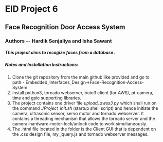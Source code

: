 # EID Project 6

## Face Recognition Door Access System
### Authors -- Hardik Senjaliya and Isha Sawant

##### This project aims to recogize faces from a database .

##### Notes and Installation Instructions:

1. Clone the git repository from the main github like provided and go to path - Embedded_Interfaces_Design->Face-Recognition-Access-System
2. Install python3, tornado webserver, boto3 client (for AWS), pi-camera, time and gpio supporting libraries.
3. The project contains one driver file *upload_awss3.py* which shall run on the command *./Project_init.sh* (startup shell script) and hence initiate the camera, ultrasonic sensor, servo motor and tornado webserver.
   It contains a threading mechanism that allows the tornado server and the camera-hardware-motor-lock/unlock code to work simultaneously.
4. The .html file located in the folder is the Client GUI that is dependent on the .css design file, my_jquery.js and tornado webserver messages.
